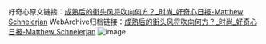 好奇心原文链接：[成熟后的街头风将吹向何方？_时尚_好奇心日报-Matthew Schneierjan](https://www.qdaily.com/articles/5667.html)
WebArchive归档链接：[成熟后的街头风将吹向何方？_时尚_好奇心日报-Matthew Schneierjan](http://web.archive.org/web/20190623165245/https://www.qdaily.com/articles/5667.html)
![image](http://ww3.sinaimg.cn/large/007d5XDply1g3w8wwuevqj30u033l4qp)